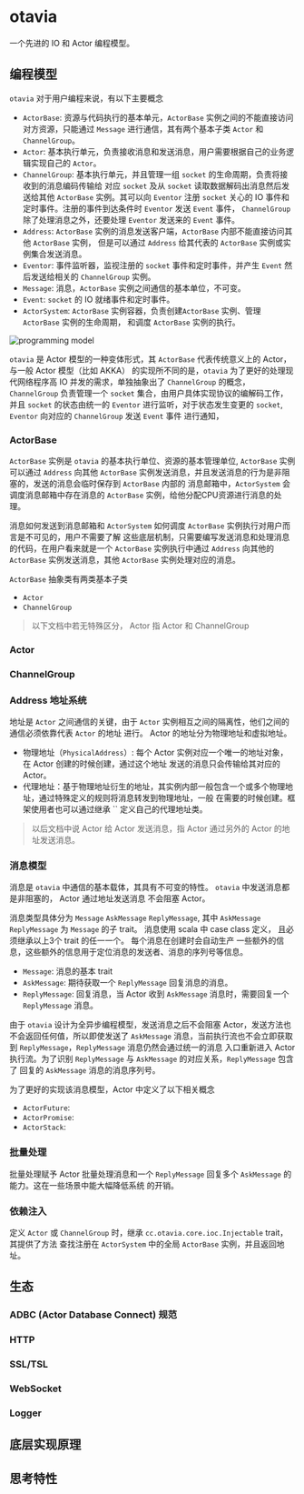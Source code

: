 # otavia

一个先进的 IO 和 Actor 编程模型。

## 编程模型

`otavia` 对于用户编程来说，有以下主要概念

- `ActorBase`: 资源与代码执行的基本单元，`ActorBase` 实例之间的不能直接访问对方资源，只能通过 `Message`
  进行通信，其有两个基本子类 `Actor` 和 `ChannelGroup`。
- `Actor`: 基本执行单元，负责接收消息和发送消息，用户需要根据自己的业务逻辑实现自己的 `Actor`。
- `ChannelGroup`: 基本执行单元，并且管理一组 `socket` 的生命周期，负责将接收到的消息编码传输给
  对应 `socket` 及从 `socket` 读取数据解码出消息然后发送给其他 `ActorBase` 实例。其可以向 `Eventor`
  注册 `socket` 关心的 IO 事件和定时事件。注册的事件到达条件时 `Eventor` 发送 `Event` 事件，
  `ChannelGroup` 除了处理消息之外，还要处理 `Eventor` 发送来的 `Event` 事件。
- `Address`: `ActorBase` 实例的消息发送客户端，`ActorBase` 内部不能直接访问其他 `ActorBase` 实例，
  但是可以通过 `Address` 给其代表的 `ActorBase` 实例或实例集合发送消息。
- `Eventor`: 事件监听器，监视注册的 `socket` 事件和定时事件，并产生 `Event` 然后发送给相关的
  `ChannelGroup` 实例。
- `Message`: 消息，`ActorBase` 实例之间通信的基本单位，不可变。
- `Event`: `socket` 的 IO 就绪事件和定时事件。
- `ActorSystem`: `ActorBase` 实例容器，负责创建`ActorBase` 实例、管理 `ActorBase` 实例的生命周期，
  和调度 `ActorBase` 实例的执行。

![programming model](../_assets/images/programming_model.drawio.svg)

`otavia` 是 Actor 模型的一种变体形式，其 `ActorBase` 代表传统意义上的 Actor，与一般 Actor 模型（比如 AKKA）
的实现所不同的是，`otavia` 为了更好的处理现代网络程序高 IO 并发的需求，单独抽象出了 `ChannelGroup` 的概念，
`ChannelGroup` 负责管理一个 `socket` 集合，由用户具体实现协议的编解码工作，并且 `socket` 的状态由统一的
`Eventor` 进行监听，对于状态发生变更的 `socket`, `Eventor` 向对应的 `ChannelGroup` 发送 `Event` 事件
进行通知，

### ActorBase

`ActorBase` 实例是 `otavia` 的基本执行单位、资源的基本管理单位, `ActorBase` 实例可以通过 `Address`
向其他 `ActorBase` 实例发送消息，并且发送消息的行为是非阻塞的，发送的消息会临时保存到 `ActorBase` 内部的
消息邮箱中，`ActorSystem` 会调度消息邮箱中存在消息的 `ActorBase` 实例，给他分配CPU资源进行消息的处理。

消息如何发送到消息邮箱和 `ActorSystem` 如何调度 `ActorBase` 实例执行对用户而言是不可见的，用户不需要了解
这些底层机制，只需要编写发送消息和处理消息的代码，在用户看来就是一个 `ActorBase` 实例执行中通过 `Address`
向其他的 `ActorBase` 实例发送消息，其他 `ActorBase` 实例处理对应的消息。

`ActorBase` 抽象类有两类基本子类

- `Actor`
- `ChannelGroup`

> 以下文档中若无特殊区分， Actor 指 Actor 和 ChannelGroup

### Actor

### ChannelGroup

### Address 地址系统

地址是 `Actor` 之间通信的关键，由于 `Actor` 实例相互之间的隔离性，他们之间的通信必须依靠代表 `Actor` 的地址
进行。 Actor 的地址分为物理地址和虚拟地址。

- 物理地址（`PhysicalAddress`）: 每个 Actor 实例对应一个唯一的地址对象，在 Actor 创建的时候创建，通过这个地址
  发送的消息只会传输给其对应的 Actor。
- 代理地址：基于物理地址衍生的地址，其实例内部一般包含一个或多个物理地址，通过特殊定义的规则将消息转发到物理地址，一般
  在需要的时候创建。框架使用者也可以通过继承 `` 定义自己的代理地址类。

> 以后文档中说 Actor 给 Actor 发送消息，指 Actor 通过另外的 Actor 的地址发送消息。

### 消息模型

消息是 `otavia` 中通信的基本载体，其具有不可变的特性。 `otavia` 中发送消息都是非阻塞的， Actor 通过地址发送消息
不会阻塞 Actor。

消息类型具体分为 `Message` `AskMessage` `ReplyMessage`, 其中 `AskMessage` `ReplyMessage` 为 `Message`
的子 trait。 消息使用 scala 中 case class 定义， 且必须继承以上3个 trait 的任一一个。 每个消息在创建时会自动生产
一些额外的信息，这些额外的信息用于定位消息的发送者、消息的序列号等信息。

- `Message`: 消息的基本 trait
- `AskMessage`: 期待获取一个 `ReplyMessage` 回复消息的消息。
- `ReplyMessage`: 回复消息，当 Actor 收到 `AskMessage` 消息时，需要回复一个 `ReplyMessage` 消息。

由于 `otavia` 设计为全异步编程模型，发送消息之后不会阻塞 Actor，发送方法也不会返回任何值，所以即使发送了
`AskMessage` 消息，当前执行流也不会立即获取到 `ReplyMessage`，`ReplyMessage` 消息仍然会通过统一的消息
入口重新进入 Actor 执行流。为了识别 `ReplyMessage` 与 `AskMessage` 的对应关系，`ReplyMessage` 包含了
回复的 `AskMessage` 消息的消息序列号。

为了更好的实现该消息模型，Actor 中定义了以下相关概念

- `ActorFuture`:
- `ActorPromise`:
- `ActorStack`:

### 批量处理

批量处理赋予 Actor 批量处理消息和一个 `ReplyMessage` 回复多个 `AskMessage` 的能力。这在一些场景中能大幅降低系统
的开销。

### 依赖注入

定义 `Actor` 或 `ChannelGroup` 时，继承 `cc.otavia.core.ioc.Injectable` trait， 其提供了方法
查找注册在 `ActorSystem` 中的全局 `ActorBase` 实例，并且返回地址。

## 生态

### ADBC (Actor Database Connect) 规范

### HTTP

### SSL/TSL

### WebSocket

### Logger

## 底层实现原理

## 思考特性

